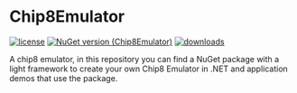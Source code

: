 # Chip8Emulator
[![license](https://img.shields.io/badge/License-MIT-blue.svg)](https://github.com/josago97/Chip8Emulator/blob/main/LICENSE) [![NuGet version (Chip8Emulator)](https://img.shields.io/nuget/v/Chip8Emulator.svg)](https://www.nuget.org/packages/Chip8Emulator/) [![downloads](https://img.shields.io/nuget/dt/Chip8Emulator.svg)](https://www.nuget.org/packages/Chip8Emulator)

A chip8 emulator, in this repository you can find a NuGet package with a light framework to create your own Chip8 Emulator in .NET and application demos that use the package.

